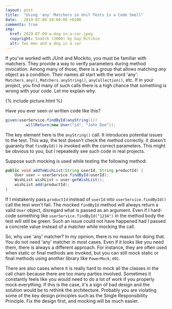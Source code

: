 ```yaml
---
layout: post
title:  "Using 'any' Matchers in Unit Tests Is a Code Smell"
date:   2019-07-09 10:00:00 +0200
comments: true
img:
  href: 2019-07-09-a-dog-in-a-car.jpeg
  copyright: Snatch (2000) by Guy Ritchie
  alt: Two men and a dog in a car
---
```

If you've worked with JUnit and Mockito, you must be familiar with matchers.
They provide a way to verify parameters during method invocation. Among many 
of those, there is a group that allows matching *any* object as a condition. 
Their names all start with the word 'any': `Matchers.any()`, `Matchers.anyString()`, 
`anyCollection()`, etc. If in your project, you find many of such calls there 
is a high chance that something is wrong with your code. Let me explain why.

{% include picture.html %}

Have you ever seen or written code like this?

```java
given(userService.findById(anyString()))
        .willReturn(new User("id", "John Doe"));
```

The key element here is the `anyString()` call. It introduces potential issues 
to the test. This way, the test doesn't check the method correctly.
It doesn't guaranty that `findById()` is invoked with the correct parameters.
This might be obvious to you, but I repeatedly see such code in real projects.

Suppose such mocking is used while testing the following method:

```java
public void addToWishList(String userId, String productId) {
    User user = userService.findById(userId);
    WishList wishList = user.getWishList();
    wishList.add(productId);
}
```

If I mistakenly pass `productId` instead of `userId` into `userService.findById()` 
call the test won't fail. The mocked `findById` method will always return a valid 
`User` object, disregard what is passed as an argument. Even if I hard-code 
something like `userService.findById("1234")` in the method body the test will still 
be green. Such an issue could not have happened had I passed a concrete 
value instead of a matcher while mocking the call.

So, why use 'any' matcher? In my opinion, there is no reason for doing that. You do 
not need 'any' matcher in most cases. Even if it looks like you need them, 
there is always a different approach. For instance, they are often used when 
static or final methods are invoked, but you can still mock static or final methods 
using another library like `PowerMock`, etc.

There are also cases where it is really hard to mock all the classes in the call 
chain because there are too many parties involved. Sometimes it constantly feels 
like you would need to do a lot of work if you properly mock everything. 
If this is the case, it's a sign of bad design and the solution would be to 
rethink the architecture. Probably you are violating some of the key design principles 
such as the Single Responsibility Principle. Fix the design first, and mocking will be 
much easier.
